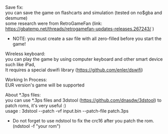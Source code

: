 Save fix:<br>
you can save the game on flashcarts and simulation (tested on no$gba and desmume)<br>
some research were from RetroGameFan (link: https://gbatemp.net/threads/retrogamefan-updates-releases.267243/ )<br>
* NOTE: you must create a sav file with all zero-filled before you start the game! <br>

Wireless keyboard:<br>
you can play the game by using computer keyboard and other smart device such like iPad,<br>
It requires a special dswifi library (https://github.com/enler/dswifi)<br>

Working In Process:<br>
EUR version's game will be supported<br>

About *.3ps files:<br>
you can use *.3ps files and 3dstool (https://github.com/dnasdw/3dstool) to patch roms, it's very useful :)<br>
usage : 3dstool --patch -vf input.bin --patch-file patch.3ps<br>
* Do not forget to use ndstool to fix the crc16 after you patch the rom. (ndstool -f "your rom")<br>
